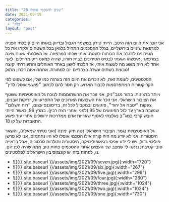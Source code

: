 ```yaml
---
title: "28 שנים להסכמי אוסלו"
date: 2021-09-15
categories: 
 - "בלוג"
layout: "post"
---
```


אני זוכר את היום הזה היטב. הייתי טירון במשמר הגבול ובדיוק באותו היום קיבלתי הפניה למרפאת שיניים בירושליים. בגלל ההסכמים התחיל בלגאן בכל השטחים ולקחו את כל הטירונים לתגבר את הכוחות בשטח. אותי שכחו במרפאה. אז השלמתי שעות שינה במרפאה, איכשהו הגעתי לבסיס הטירונים בבית חורון, שהיה כמעט ריק מחיילים. לאף אחד לא היה מושג מה לעשות איתי, אז הלכתי לישון באחד האוהלים והתעוררתי יקיצה טבעית בשתים עשרה בצהריים יום למחורת. אחחח איזה זיכרון מתוק!

הפלסטינים, לעומת זאת, לא זוכרים את היום הזה בערגה כמו שלי, אם לשפוט לפי הקריקטורות המתפרסמות לכבוד הארוע. רק חסר להם לכתוב ״פושעי אוסלו לדין״

ויותר ברצינות. בתור מגב״ניק, אני זוכר את ההשתוממות לנוכח גל האופטימיות ששטף את הציבור הישראלי. אני זוכר את השבועות הארוכים של התפרעויות, זריקות אבנים, צעקות ״יטבח אל יהוד״, פיגועים ובמקביל לכל זה, בדיסוננס עצום, ״רוח השלום״ שנשבה בארץ עד לגל הפיגועים של 95 (לפני ואחרי רצח רבין). במרץ 96, כאשר הייתי חובש קרבי במג״ב נאלצתי לאסוף שאריות אדם ממדרכות ירושלים אחרי עוד פיגוע התאבדות של קו 18. 

גל האופטימיות נגמר. הציבור הישראלי נטה חזק ימינה (ואני נטיתי שמאלה), והשאר היסטוריה. אני לא יודע מה היה קורה אילו הסכמי אוסלו לא היו נחתמים. אני לא פרשן פוליטי גדול, ויש לי ידע אפסי בגיאופוליטיקה, היסטוריה ותולדות סכסוכים, אבל בראייה סובייקטיבית נראה לי שמצב שני העמים אחרי ההסכמים פחות טוב ממה שהיה לפניהם. נו, לפחות בזה יש קונצזוס בין הישראלים לפלסטינים.

* ![]({{ site.baseurl }}/assets/img/2021/09/seven.jpg){:width="720"}
* ![]({{ site.baseurl }}/assets/img/2021/09/six.jpg){:width="267"}
* ![]({{ site.baseurl }}/assets/img/2021/09/five.jpg){:width="299"}
* ![]({{ site.baseurl }}/assets/img/2021/09/four.jpg){:width="260"}
* ![]({{ site.baseurl }}/assets/img/2021/09/three.jpg){:width="1024"}
* ![]({{ site.baseurl }}/assets/img/2021/09/two.jpg){:width="1024"}
* ![]({{ site.baseurl }}/assets/img/2021/09/one.jpg){:width="730"}
